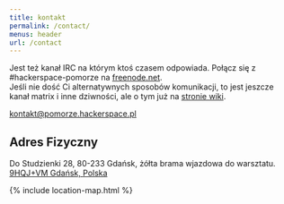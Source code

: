 ```yaml
---
title: kontakt
permalink: /contact/
menus: header
url: /contact
---
```


Jest też kanał IRC na którym ktoś czasem odpowiada. Połącz się z #hackerspace-pomorze na [freenode.net](https://freenode.net).  
Jeśli nie dość Ci alternatywnych sposobów komunikacji, to jest jeszcze kanał matrix i inne dziwności, ale o tym już na [stronie wiki](https://wiki.hsp.sh/komunikator).

[kontakt@pomorze.hackerspace.pl](mailto:kontakt@pomorze.hackerspace.pl?Subject=Strona%20HSP%20kontakt)

## Adres Fizyczny

Do Studzienki 28, 80-233 Gdańsk, żółta brama wjazdowa do warsztatu.
[9HQJ+VM Gdańsk, Polska](https://plus.codes/9F6W9HQJ+VM)

{% include location-map.html %}
